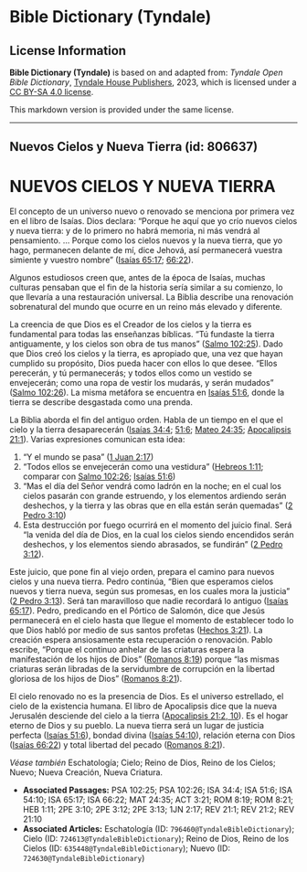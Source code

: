 # Bible Dictionary (Tyndale)

## License Information

**Bible Dictionary (Tyndale)** is based on and adapted from: _Tyndale Open Bible Dictionary_, [Tyndale House Publishers](https://tyndaleopenresources.com/), 2023, which is licensed under a [CC BY-SA 4.0 license](https://creativecommons.org/licenses/by-sa/4.0/legalcode.en).

This markdown version is provided under the same license.



--------------------------------

## Nuevos Cielos y Nueva Tierra (id: 806637)

NUEVOS CIELOS Y NUEVA TIERRA
============================

El concepto de un universo nuevo o renovado se menciona por primera vez en el libro de Isaías. Dios declara: “Porque he aquí que yo crío nuevos cielos y nueva tierra: y de lo primero no habrá memoria, ni más vendrá al pensamiento. … Porque como los cielos nuevos y la nueva tierra, que yo hago, permanecen delante de mí, dice Jehová, así permanecerá vuestra simiente y vuestro nombre” ([Isaías 65:17](https://ref.ly/Isa65:17); [66:22](https://ref.ly/Isa66:22)).

Algunos estudiosos creen que, antes de la época de Isaías, muchas culturas pensaban que el fin de la historia sería similar a su comienzo, lo que llevaría a una restauración universal. La Biblia describe una renovación sobrenatural del mundo que ocurre en un reino más elevado y diferente.

La creencia de que Dios es el Creador de los cielos y la tierra es fundamental para todas las enseñanzas bíblicas. “Tú fundaste la tierra antiguamente, y los cielos son obra de tus manos” ([Salmo 102:25](https://ref.ly/Ps102:25)). Dado que Dios creó los cielos y la tierra, es apropiado que, una vez que hayan cumplido su propósito, Dios pueda hacer con ellos lo que desee. “Ellos perecerán, y tú permanecerás; y todos ellos como un vestido se envejecerán; como una ropa de vestir los mudarás, y serán mudados” ([Salmo 102:26](https://ref.ly/Ps102:26)). La misma metáfora se encuentra en [Isaías 51:6](https://ref.ly/Isa51:6), donde la tierra se describe desgastada como una prenda.

La Biblia aborda el fin del antiguo orden. Habla de un tiempo en el que el cielo y la tierra desaparecerán ([Isaías 34:4](https://ref.ly/Isa34:4); [51:6](https://ref.ly/Isa51:6); [Mateo 24:35](https://ref.ly/Matt24:35); [Apocalipsis 21:1](https://ref.ly/Rev21:1)). Varias expresiones comunican esta idea:

1. “Y el mundo se pasa” ([1 Juan 2:17](https://ref.ly/1John2:17))
2. “Todos ellos se envejecerán como una vestidura” ([Hebreos 1:11](https://ref.ly/Heb1:11); comparar con [Salmo 102:26](https://ref.ly/Ps102:26); [Isaías 51:6](https://ref.ly/Isa51:6))
3. “Mas el día del Señor vendrá como ladrón en la noche; en el cual los cielos pasarán con grande estruendo, y los elementos ardiendo serán deshechos, y la tierra y las obras que en ella están serán quemadas” ([2 Pedro 3:10](https://ref.ly/2Pet3:10))
4. Esta destrucción por fuego ocurrirá en el momento del juicio final. Será “la venida del día de Dios, en la cual los cielos siendo encendidos serán deshechos, y los elementos siendo abrasados, se fundirán” ([2 Pedro 3:12](https://ref.ly/2Pet3:12)).

Este juicio, que pone fin al viejo orden, prepara el camino para nuevos cielos y una nueva tierra. Pedro continúa, “Bien que esperamos cielos nuevos y tierra nueva, según sus promesas, en los cuales mora la justicia” ([2 Pedro 3:13](https://ref.ly/2Pet3:13)). Será tan maravilloso que nadie recordará lo antiguo ([Isaías 65:17](https://ref.ly/Isa65:17)). Pedro, predicando en el Pórtico de Salomón, dice que Jesús permanecerá en el cielo hasta que llegue el momento de establecer todo lo que Dios habló por medio de sus santos profetas ([Hechos 3:21](https://ref.ly/Acts3:21)). La creación espera ansiosamente esta recuperación o renovación. Pablo escribe, “Porque el continuo anhelar de las criaturas espera la manifestación de los hijos de Dios” ([Romanos 8:19](https://ref.ly/Rom8:19)) porque “las mismas criaturas serán libradas de la servidumbre de corrupción en la libertad gloriosa de los hijos de Dios” ([Romanos 8:21](https://ref.ly/Rom8:21)).

El cielo renovado no es la presencia de Dios. Es el universo estrellado, el cielo de la existencia humana. El libro de Apocalipsis dice que la nueva Jerusalén desciende del cielo a la tierra ([Apocalipsis 21:2, 10](https://ref.ly/Rev21:2,Rev21:10)). Es el hogar eterno de Dios y su pueblo. La nueva tierra será un lugar de justicia perfecta ([Isaías 51:6](https://ref.ly/Isa51:6)), bondad divina ([Isaías 54:10](https://ref.ly/Isa54:10)), relación eterna con Dios ([Isaías 66:22](https://ref.ly/Isa66:22)) y total libertad del pecado ([Romanos 8:21](https://ref.ly/Rom8:21)).

*Véase también* Eschatología; Cielo; Reino de Dios, Reino de los Cielos; Nuevo; Nueva Creación, Nueva Criatura.

* **Associated Passages:** PSA 102:25; PSA 102:26; ISA 34:4; ISA 51:6; ISA 54:10; ISA 65:17; ISA 66:22; MAT 24:35; ACT 3:21; ROM 8:19; ROM 8:21; HEB 1:11; 2PE 3:10; 2PE 3:12; 2PE 3:13; 1JN 2:17; REV 21:1; REV 21:2; REV 21:10
* **Associated Articles:** Eschatología (ID: `796460@TyndaleBibleDictionary`); Cielo (ID: `724613@TyndaleBibleDictionary`); Reino de Dios, Reino de los Cielos (ID: `635448@TyndaleBibleDictionary`); Nuevo (ID: `724630@TyndaleBibleDictionary`)

